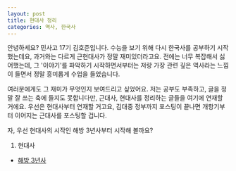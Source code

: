 ```yaml
---
layout: post
title: 현대사 정리
categories: 역사, 한국사
---
```


안녕하세요? 민사고 17기 김호준입니다. 수능을 보기 위해 다시 한국사를 공부하기 시작했는데요, 과거와는 다르게 근현대사가 정말 재미있더라고요. 전에는 너무 복잡해서 싫어했는데, 그 '이야기'를 파악하기 시작하면서부터는 저랑 가장 관련 깊은 역사라는 느낌이 들면서 정말 흥미롭게 수업을 들었습니다.

여러분에게도 그 재미가 무엇인지 보여드리고 싶었어요. 저는 공부도 부족하고, 글을 정말 잘 쓰는 축에 들지도 못합니다만, 근대사, 현대사를 정리하는 글들을 여기에 연재할 거에요. 우선은 현대사부터 연재할 거고요, 김대중 정부까지 포스팅이 끝나면 개항기부터 이어지는 근대사를 포스팅할 겁니다. 

자, 우선 현대사의 시작인 해방 3년사부터 시작해 볼까요?

1. 현대사
  + [해방 3년사](https://hojunester.github.io/%EC%97%AD%EC%82%AC,/%ED%95%9C%EA%B5%AD%EC%82%AC/2014/09/03/1_%ED%95%B4%EB%B0%A93%EB%85%84%EC%82%AC/)